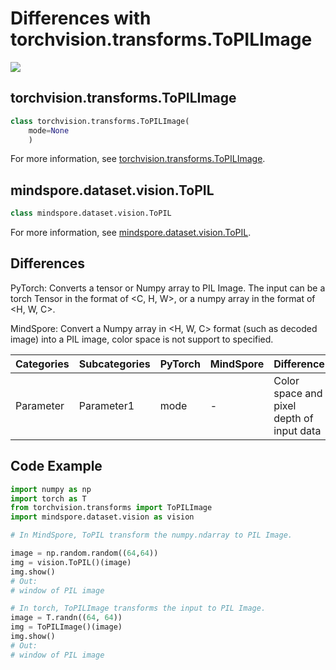 # Differences with torchvision.transforms.ToPILImage

<a href="https://gitee.com/mindspore/docs/blob/r2.1/docs/mindspore/source_en/note/api_mapping/pytorch_diff/ToPIL.md" target="_blank"><img src="https://mindspore-website.obs.cn-north-4.myhuaweicloud.com/website-images/r2.1/resource/_static/logo_source_en.png"></a>

## torchvision.transforms.ToPILImage

```python
class torchvision.transforms.ToPILImage(
    mode=None
    )
```

For more information, see [torchvision.transforms.ToPILImage](https://pytorch.org/vision/0.9/transforms.html#torchvision.transforms.ToPILImage).

## mindspore.dataset.vision.ToPIL

```python
class mindspore.dataset.vision.ToPIL
```

For more information, see [mindspore.dataset.vision.ToPIL](https://mindspore.cn/docs/en/r2.1/api_python/dataset_vision/mindspore.dataset.vision.ToPIL.html#mindspore.dataset.vision.ToPIL).

## Differences

PyTorch: Converts a tensor or Numpy array to PIL Image. The input can be a torch Tensor in the format of <C, H, W>, or a numpy array in the format of <H, W, C>.

MindSpore: Convert a Numpy array in <H, W, C> format (such as decoded image) into a PIL image, color space is not support to specified.

| Categories | Subcategories |PyTorch | MindSpore | Difference |
| --- | ---   | ---   | ---        |---  |
|Parameter | Parameter1 | mode    | -    | Color space and pixel depth of input data |

## Code Example

```python
import numpy as np
import torch as T
from torchvision.transforms import ToPILImage
import mindspore.dataset.vision as vision

# In MindSpore, ToPIL transform the numpy.ndarray to PIL Image.

image = np.random.random((64,64))
img = vision.ToPIL()(image)
img.show()
# Out:
# window of PIL image

# In torch, ToPILImage transforms the input to PIL Image.
image = T.randn((64, 64))
img = ToPILImage()(image)
img.show()
# Out:
# window of PIL image
```
